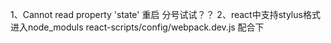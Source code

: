 1、Cannot read property 'state'
重启  分号试试？？
2、react中支持stylus格式
	进入node_moduls react-scripts/config/webpack.dev.js  配合下